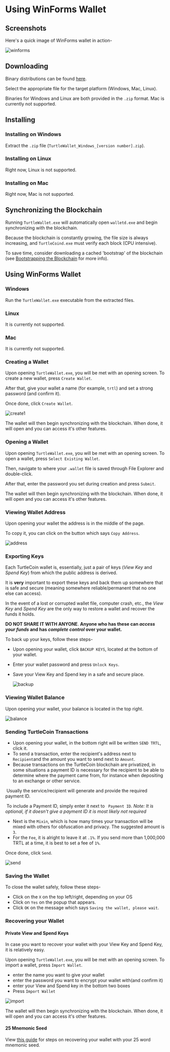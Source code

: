 # Using WinForms Wallet

## Screenshots

Here's a quick image of WinForms wallet in action-

![winforms](images/screenshot_winforms.png)

## Downloading

Binary distributions can be found [here](https://github.com/turtlecoin/turtle-wallet-winforms/releases/latest).

Select the appropriate file for the target platform (Windows, Mac, Linux). 

Binaries for Windows and Linux are both provided in the `.zip` format. Mac is currently not supported.

## Installing

### Installing on Windows

Extract the `.zip` file (`TurtleWallet_Windows_[version number].zip`).

### Installing on Linux

Right now, Linux is not supported.

### Installing on Mac

Right now, Mac is not supported.

## Synchronizing the Blockchain

Running `TurtleWallet.exe` will automatically open `walletd.exe` and begin synchronizing with the blockchain.

Because the blockchain is constantly growing, the file size is always increasing, and `TurtleCoind.exe` must verify each block (CPU intensive). 

To save time, consider downloading a cached 'bootstrap' of the blockchain (see [Bootstrapping the Blockchain](Bootstrapping-the-Blockchain) for more info).

## Using WinForms Wallet

### Windows

Run the `TurtleWallet.exe` executable from the extracted files.

### Linux

It is currently not supported.

### Mac

It is currently not supported.

### Creating a Wallet

Upon opening `TurtleWallet.exe`, you will be met with an opening screen. To create a new wallet, press `Create Wallet`.

After that, give your wallet a name (for example, `trtl`) and set a strong password (and confirm it).

Once done, click `Create Wallet`.

![create1](images/winf-make.png)

The wallet will then begin synchronizing with the blockchain. When done, it will open and you can access it's other features.

### Opening a Wallet

Upon opening `TurtleWallet.exe`, you will be met with an opening screen. To open a wallet, press `Select Existing Wallet`.

Then, navigate to where your `.wallet` file is saved through File Explorer and double-click.

After that, enter the password you set during creation and press `Submit`. 

The wallet will then begin synchronizing with the blockchain. When done, it will open and you can access it's other features.

### Viewing Wallet Address

Upon opening your wallet the address is in the middle of the page.

To copy it, you can click on the button which says `Copy Address`.

![address](images/winf-add.png)

### Exporting Keys

Each TurtleCoin  wallet is, essentially, just a pair of keys (*View Key* and *Spend Key*) from which the public address is derived.

It is **very** important to export these keys and back them up somewhere that is safe and secure (meaning somewhere reliable/permanent that no one else can access). 

In the event of a lost or corrupted wallet file, computer crash, etc., the *View Key* and *Spend Key* are the only way to restore a wallet and recover the funds it holds.

**DO NOT SHARE IT WITH ANYONE**. **Anyone who has these can *access your funds* and has *complete control* over your wallet.**

To back up your keys, follow these steps-

* Upon opening your wallet, click `BACKUP KEYS`, located at the bottom of your wallet.

* Enter your wallet password and press `Unlock Keys`.

* Save your View Key and Spend key in a safe and secure place.

  ![backup](images/winf-keys.png)

### Viewing Wallet Balance

Upon opening your wallet, your balance is located in the top right.

![balance](images/winf-balance.png)

### Sending TurtleCoin Transactions

* Upon opening your wallet, in the bottom right will be written `SEND TRTL`, click it.
* To send a transaction, enter the recipient's address next to `Recipient`and the amount you want to send next to `Amount`.
* Because transactions on the TurtleCoin blockchain are privatized, in some situations a payment ID is necessary for the recipient to be able to determine where the payment came from, for instance when depositing to an exchange or other service.

​        Usually the service/recipient will generate and provide the required payment ID.

​        To include a Payment ID, simply enter it next to ` Payment ID`. *Note: It is optional, if it doesn't              give a payment ID it is most likely not required*

* Next is the `Mixin`, which is how many times your transaction will be mixed with others for obfuscation and privacy. The suggested amount is `3`.
* For the `Fee`, it is alright to leave it at `.1%`. If you send more than 1,000,000 TRTL at a time, it is best to set a fee of `1%`.

Once done, click `Send`.

![send](images/winf-tx.png)

### Saving the Wallet

To close the wallet safely, follow these steps-

* Click on the `X` on the top left/right, depending on your OS
* Click on `Yes` on the popup that appears.
* Click `OK` on the message which says `Saving the wallet, please wait`.

### Recovering your Wallet

#### Private View and Spend Keys

In case you want to recover your wallet with your View Key and Spend Key, it is relatively easy.

Upon opening `TurtleWallet.exe`, you will be met with an opening screen. To import a wallet, press `Import Wallet`.

- enter the name you want to give your wallet
- enter the password you want to encrypt your wallet with(and confirm it)
- enter your View and Spend key in the bottom two boxes
- Press `Import Wallet`

![import](images/winf-impory.png)

The wallet will then begin synchronizing with the blockchain. When done, it will open and you can access it's other features.

#### 25 Mnemonic Seed

View [this guide](Recovering-your-Wallet#25-winforms-wallet) for steps on recovering your wallet with your 25 word mnemonic seed.

